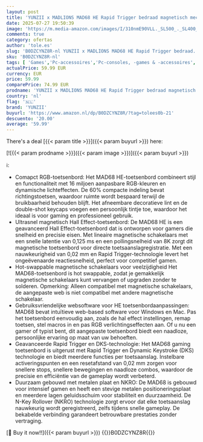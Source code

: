 ```yaml
---
layout: post
title: 'YUNZII x MADLIONS MAD68 HE Rapid Trigger bedraad magnetisch mechanisch gaming toetsenbord 60% Hall Effect magnetische schakelaars instelbare Actuation  PBT Keycaps RGB  8K Hz Polling Rat  wit '
date: 2025-07-27 19:50:39
image: 'https://m.media-amazon.com/images/I/310nmE90VLL._SL500_._SL400_.jpg'
comments: true
category: ofertas
author: 'tole.es'
slug: 'B0DZCYNZ8R-nl YUNZII x MADLIONS MAD68 HE Rapid Trigger bedraad...'
sku: 'B0DZCYNZ8R-nl'
tags: [ 'Games','Pc-accessoires','Pc-consoles, -games & -accessoires','Pc-gamingtoetsenborden','yunzii','🇳🇱', ]
actualPrice: 59.99 EUR
currency: EUR
price: 59.99
comparePrice: 74.99 EUR
prodname: 'YUNZII x MADLIONS MAD68 HE Rapid Trigger bedraad magnetisch mechanisch gaming toetsenbord 60% Hall Effect magnetische schakelaars instelbare Actuation  PBT Keycaps RGB  8K Hz Polling Rat  wit '
country: 'nl'
flag: '🇳🇱'
brand: 'YUNZII'
buyurl: 'https://www.amazon.nl/dp/B0DZCYNZ8R/?tag=tolees0b-21'
descuento: '20.00'
average: '59.99'
---
```


There's a deal [{{< param title >}}]({{< param buyurl >}})  here:

[![{{< param prodname >}}]({{< param image >}})]({{< param buyurl >}})

ℹ️:

- Comapct RGB-toetsenbord: Het MAD68 HE-toetsenbord combineert stijl en functionaliteit met 16 miljoen aanpasbare RGB-kleuren en dynamische lichteffecten. De 60% compacte indeling bevat richtingstoetsen, waardoor ruimte wordt bespaard terwijl de bruikbaarheid behouden blijft. Het afneembare decoratieve lint en de double-shot keycaps voegen een persoonlijk tintje toe, waardoor het ideaal is voor gaming en professioneel gebruik.
- Ultrasnel magnetisch Hall Effect-toetsenbord: De MAD68 HE is een geavanceerd Hall Effect-toetsenbord dat is ontworpen voor gamers die snelheid en precisie eisen. Met lineaire magnetische schakelaars met een snelle latentie van 0,125 ms en een pollingsnelheid van 8K zorgt dit magnetische toetsenbord voor directe toetsaanslagregistratie. Met een nauwkeurigheid van 0,02 mm en Rapid Trigger-technologie levert het ongeëvenaarde reactiesnelheid, perfect voor competitief gamen.
- Hot-swappable magnetische schakelaars voor veelzijdigheid Het MAD68-toetsenbord is hot swappable, zodat je gemakkelijk magnetische schakelaars kunt vervangen of upgraden zonder te solderen. Opmerking: Alleen compatibel met magnetische schakelaars, de aangepaste web is niet compatibel met andere magnetische schakelaar.
- Gebruiksvriendelijke websoftware voor HE toetsenbordaanpassingen: MAD68 bevat intuïtieve web-based software voor Windows en Mac. Pas het toetsenbord eenvoudig aan, zoals de hal effect instellingen, remap toetsen, stel macros in en pas RGB verlichtingseffecten aan. Of u nu een gamer of typist bent, dit aangepaste toetsenbord biedt een naadloze, persoonlijke ervaring op maat van uw behoeften.
- Geavanceerde Rapid Trigger en DKS-technologie: Het MAD68 gaming toetsenbord is uitgerust met Rapid Trigger en Dynamic Keystroke (DKS) technologie en biedt meerdere functies per toetsaanslag. Instelbare activeringspunten en een resetafstand van 0,02 mm zorgen voor snellere stops, snellere bewegingen en naadloze combos, waardoor de precisie en efficiëntie van de gameplay wordt verbeterd.
- Duurzaam gebouwd met metalen plaat en NKRO: De MAD68 is gebouwd voor intensief gamen en heeft een stevige metalen positioneringsplaat en meerdere lagen geluidsschuim voor stabiliteit en duurzaamheid. De N-Key Rollover (NKRO) technologie zorgt ervoor dat elke toetsaanslag nauwkeurig wordt geregistreerd, zelfs tijdens snelle gameplay. De bekabelde verbinding garandeert betrouwbare prestaties zonder vertraging.

[🛒 Buy it now!!]({{< param buyurl >}})
{{<world>}}B0DZCYNZ8R{{</world>}}
